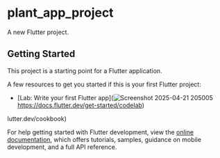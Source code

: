 # plant_app_project

A new Flutter project.

## Getting Started

This project is a starting point for a Flutter application.

A few resources to get you started if this is your first Flutter project:

- [Lab: Write your first Flutter app](![Screenshot 2025-04-21 205005](https://github.com/user-attachments/assets/61d79c53-91d8-49a3-b7f8-79f4295c856e)
https://docs.flutter.dev/get-started/codelab)

lutter.dev/cookbook)

For help getting started with Flutter development, view the
[online documentation](https://docs.flutter.dev/), which offers tutorials,
samples, guidance on mobile development, and a full API reference.
